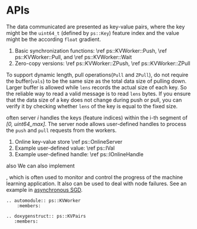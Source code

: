 # APIs


The data communicated are presented as key-value
  pairs, where the key might be the `uint64_t` (defined by `ps::Key`) feature
  index and the value might be the according `float` gradient.
  1. Basic synchronization functions: \ref ps::KVWorker::Push, \ref
  ps::KVWorker::Pull, and \ref ps::KVWorker::Wait
  2. Zero-copy versions: \ref ps::KVWorker::ZPush, \ref
     ps::KVWorker::ZPull

To support dynamic length, pull operations(`Pull` and `ZPull`), do not require the buffer(`vals`) to be the same size as the total data size of pulling down. Larger buffer is allowed while `lens` records the actual size of each key. So the reliable way to read a valid message is to read `lens` bytes. If you ensure that the data size of a key does not change during push or pull, you can verify it by checking whether `lens` of the key is equal to the fixed size.  

often server *i* handles the keys (feature indices) within the i-th
  segment of <em>[0, uint64_max]</em>. The server node allows user-defined handles to
  process the `push` and `pull` requests from the workers.
  1. Online key-value store \ref ps::OnlineServer
  2. Example user-defined value: \ref ps::IVal
  3. Example user-defined handle: \ref ps::IOnlineHandle



  also We can
  also implement

, which is often used to monitor and control the
  progress of the machine learning application. It also can be used to deal with node
  failures. See an example in [asynchronous SGD](https://github.com/dmlc/wormhole/blob/master/learn/solver/async_sgd.h#L27).

```eval_rst
.. automodule:: ps::KVWorker
    :members:
```

```eval_rst
.. doxygenstruct:: ps::KVPairs
   :members:
```
